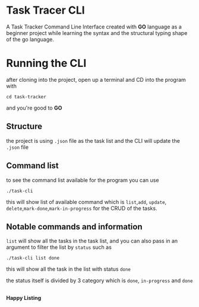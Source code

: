 # Task Tracer CLI

A Task Tracker Command Line Interface created with **GO** language as a beginner project while learning the syntax and the structural typing shape of the go language. 


# Running the CLI

after cloning into the project, open up a terminal and CD into the program with 
```
cd task-tracker
```
and you're good to **GO**

## Structure 
the project is using ``.json`` file as the task list and the CLI will update the ``.json`` file

## Command list

to see the command list available for the program you can use
```
./task-cli
```
this will show list of available command which is ``list``,``add``, ``update``, ``delete``,``mark-done``,``mark-in-progress`` for the CRUD of the tasks.


## Notable commands and information

``list`` will show all the tasks in the task list, and you can also pass in an argument to filter the list by ``status`` such as
```
./task-cli list done
```
this will show all the task in the list with status ``done``

the status itself is divided by 3 category which is ``done``, ``in-progress`` and ``done``

##
**Happy Listing**
##


